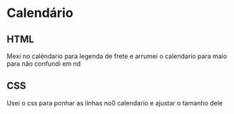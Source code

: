 # Calendário 

## HTML
Mexi no caléndario para legenda de frete e arrumei o calendario para maio  
para não confundi em nd

## CSS 
Usei o css para ponhar as linhas no0 calendario e ajustar o tamanho dele  